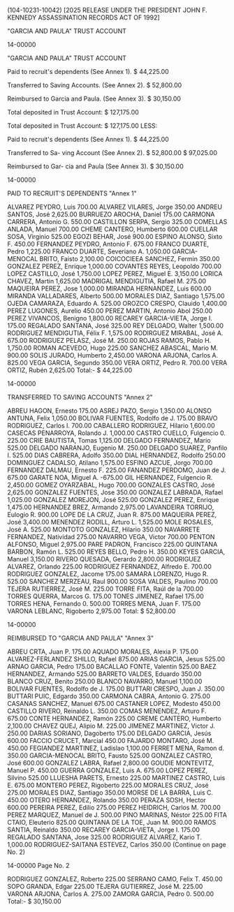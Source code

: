 (104-10231-10042)
[2025 RELEASE UNDER THE PRESIDENT JOHN F. KENNEDY ASSASSINATION RECORDS ACT OF 1992]

"GARCIA AND PAULA"
TRUST ACCOUNT

14-00000

"GARCIA AND PAULA"
TRUST ACCOUNT

Paid to recruit's dependents
(See Annex 1). $ 44,225.00

Transferred to Saving Accounts.
(See Annex 2). $ 52,800.00

Reimbursed to Garcia and Paula.
(See Annex 3). $ 30,150.00

Total deposited in
Trust Account: $ 127,175.00

Total deposited in Trust Account: $ 127,175.00
LESS:

Paid to recruit's
dependents (See
Annex 1). $ 44,225.00

Transferred to Sa-
ving Account (See
Annex 2). $ 52,800.00 $ 97,025.00

Reimbursed to Gar-
cia and Paula (See
Annex 3). $ 30,150.00

14-00000

PAID TO RECRUIT'S DEPENDENTS
"Annex 1"

ALVAREZ PEYDRO, Luis 700.00
ALVAREZ VILARES, Jorge 350.00
ANDREU SANTOS, José 2,625.00
BURRUEZO AROCHA, Daniel 175.00
CARMONA CARRERA, Antonio G. 550.00
CASTILLON SERPA, Sergio 325.00
COMELLAS ANLADA, Manuel 700.00
CHEME CANTERO, Humberto 600.00
CUELLAR SOSA, Virginio 525.00
EGOZI BEHAR, José 900.00
ESPINO ALONSO, Sixto F. 450.00
FERNANDEZ PEYDRO, Antonio F. 675.00
FRANCO DUARTE, Pedro 1,225.00
FRANCO DUARTE, Severiano A. 1,050.00
GARCIA-MENOCAL BRITO, Faisto 2,100.00
COICOCIEEA SANCHEZ, Fermin 350.00
GONZALEZ PEREZ, Enrique 1,000.00
COVANTES REYES, Leopoldo 700.00
LOPEZ CASTILLO, José 1,750.00
LOPEZ PEREZ, Miguel E. 3,150.00
LORICA CHAVEZ, Martin 1,625.00
MADRIGAL MENDIGUTIA, Rafael M. 275.00
MAQUEIRA PEREZ, Jose 1,000.00
MIRANDA HERNANDEZ, Luis 600.00
MIRANDA VALLADARES, Alberto 500.00
MORALES DIAZ, Santiago 1,575.00
OJEDA CAMARAZA, Eduardo A. 525.00
OROZCO CRESPO, Clauido 1,400.00
PEREZ LUGONES, Aurelio 450.00
PEREZ MARTIN, Antonio Abol 250.00
PEREZ VIVANCOS, Benigno 1,800.00
RECAREY GARCIA-VIETA, Jorge I. 175.00
REGALADO SANTANA, José 325.00
REY DELGADO, Walter 1,500.00
RODRIGUEZ MENDIGUTIA, Félix F. 1,575.00
RODIRGUEZ MIRABAL, José A. 675.00
RODRIGUEZ PELASZ, José M. 250.00
ROJAS RAMOS, Pablo H. 1,750.00
ROMAN ACEVEDO, Hugo 225.00
SANCHEZ ABASCAL, Mario M. 900.00
SOLIS JURADO, Humberto 2,450.00
VARONA ARJONA, Carlos A. 825.00
VEGA GARCIA, Segundo 350.00
VERA ORTIZ, Pedro R. 700.00
VERA ORTIZ, Rubén 2,625.00
Total:- $ 44,225.00

14-00000

TRANSFERRED TO SAVING ACCOUNTS
"Annex 2"

ABREU HAGON, Ernesto 175.00
ASREJ PAZO, Sergio 1,350.00
ALONSO ANTUNA, Felix 1,050.00
BOLIVAR FUENTES, Rodolfo de J. 175.00
BRAVO RODRIGUEZ, Carlos I. 700.00
CABALLERO RODRIGUEZ, Hilario 1,600.00
CASECAS PENARROYA, Rolando J. 1,000.00
CASTRO CUELLO, Fulgencio 0. 225.00
CRIE BAUTISTA, Tomas 1,125.00
DELGADO FERNANDEZ, Mario 525.00
DELGADO NARANJO, Eugenio M. 250.00
DELGADO SUAREZ, Panfilo I. 525.00
DIAS CABRERA, Adolfo 350.00
DIAL HERNANDEZ, Rodolfo 250.00
DOMINGUEZ CADALSO, Atilano 1,575.00
ESFINO AZCUE, Jorgo 700.00
FERNANDEZ DALMAU, Ernesto F. 225.00
FANANDEZ PERDOMO, Juan de J. 675.00
GARATE NOA, Miguel A. -675.00
GIL HERNANDEZ, Fulgencio R. 2,450.00
GOMEZ OYARZABAL, Hugo 700.00
GONZALES CASTRO, José 2,625.00
GONZALEZ FUENTES, Jose 350.00
GONZALEZ LABRADA, Rafael 1,025.00
GONZALEZ MOREJON, José 525.00
GONZALEZ PEREZ, Enrique 1,475.00
HERNANDEZ BREZ, Armando 2,975.00
LAVANDEIRA TORRIJO, Eulogio R. 900.00
LOPE DE LA CRUZ, Juan R. 875.00
MAQUEIRA PEREZ, José 3,400.00
MENENDEZ RODILL, Arturo L. 1,525.00
MOLE ROSALES, José A. 525.00
MONTOTO GONZALEZ, Hilario 350.00
NAVARRETE FERNANDEZ, Natividad 275.00
NAVARRO VEGA, Victor 700.00
PENTON ALFONSO, Miguel 2,975.00
PARE PADRON, Francisco 225.00
QUINTANA BARBON, Ramón L. 525.00
REYES BELLO, Pedro H. 350.00
KEYES GARCIA, Manuel 3,150.00
RIVERO QUESADA, Gerardo 2,800.00
RODRIGUEZ ALVAREZ, Orlando 225.00
RODRIGUEZ FERNANDEZ, Alfredo E. 700.00
RODRIGUEZ GONZALEZ, Jacome 175.00
SAMARA LORENZO, Hugo R. 525.00
SANCHEZ MERZEAU, Raul 900.00
SOSA VALDES, Paulino 700.00
TEJERA RUTIERREZ, José M. 225.00
TORRE FITA, Raúl de la 700.00
TORRES QUERRA, Marcos G. 175.00
TONES JIMENEZ, Rafael 175.00
TORRES HENA, Fernando 0. 500.00
TORRES MENA, Juan F. 175.00
VARONA LEBLANC, Rigoberto 2,975.00
Total: $ 52,800.00

14-00000

REIMBURSED TO "GARCIA AND PAULA"
"Annex 3"

ABREU CRTA, Juan P. 175.00
AQUADO MORALES, Alexia P. 175.00
ALVAREZ-FERLANDEZ SHILLO, Rafael 875.00
ARIAS GARCIA, Jesus 525.00
ARNAO GARCIA, Pedro 175.00
BACALLAO FONTE, Valentin 525.00
BAEZ HERNANDEZ, Armando 525.00
BARRETO VALDES, Eduardo 350.00
BLANCO CRUZ, Benito 250.00
BLANCO NAVARRO, Manuel 1,100.00
BOLIVAR FUENTES, Rodolfo de J. 175.00
BUTTARI CRESPO, Juan J. 350.00
BUTTARI PUIC, Edgardo 350.00
CARMONA CABRA, Antonio G. 275.00
CASANAS SANCHEZ, Manuel 675.00
CASTANER LOPEZ, Modesto 450.00
CASTILLO RIVERO, Reinaldo L. 350.00
COMAS MENENDEZ, Arturo F. 675.00
CONTE HERNANDEZ, Ramón 225.00
CREME CANTERO, Humberto 2,100.00
CHAVEZ QUEJ, Alipio M. 225.00
JIMENEZ MARTINEZ, Victor J. 250.00
DARIAS SORIANO, Dagoberto 175.00
DELGADO GARCIA, Jesús 600.00
FACCIO CRUCET, Marcial 450.00
FAJARDO MONTARO, José M. 450.00
FEGIANDEZ MARTINEZ, Ladislao 1,100.00
FERRET MENA, Ramon d. 350.00
GARCIA-MENOCAL BRITO, Fausto 525.00
GONZALEZ CASTRO, José 600.00
GONZALEZ LABRA, Rafael 2,800.00
GOUDIE MONTEVITZ, Manuel P. 450.00
GUERRA GONZALEZ, Luis A. 675.00
LOPEZ PEREZ, Silvino 525.00
LLUESHA PARETS, Ernesto 225.00
MARTINEZ CASTRO, Luis E. 675.00
MONTERO PEREZ, Rigoberto 225.00
MORALES CRUZ, José 275.00
MORALES DIAZ, Santiago 350.00
MORSE DE LA BARRA, Luis C. 450.00
OTERO HERNANDEZ, Rolando 350.00
PERAZA SOSH, Hector 600.00
PEREIRA PEREZ, Edilio 275.00
PEREZ HEIDRICH, Carlos M. 700.00
PEREZ MARQUEZ, Manuel de J. 500.00
PINO MARINAS, Néstor 225.00
FITA CTAIO, Eleuterio 825.00
QUINTANA DE LA TOE, Juan M. 900.00
RAMOS SANTIA, Reinaldo 350.00
RECAREY GARCIA-VIETA, Jorge I. 175.00
REGALADO SANTANA, Jose 325.00
RODRIGUEZ ALVAREZ, Kario T. 1,000.00
RODRIGUEZ-SAITANA ESTEVEZ, Carlos 350.00
(Continue on page No. 2)

14-00000
Page No. 2

RODRIGUEZ GONZALEZ, Roberto 225.00
SERRANO CAMO, Felix T. 450.00
SOPO GRANDA, Edgar 225.00
TEJERA GUTIERREZ, José M. 225.00
VARONA ARJONA, Carlos A. 275.00
ZAMORA GARCIA, Pedro 0. 500.00
Total:- $ 30,150.00
